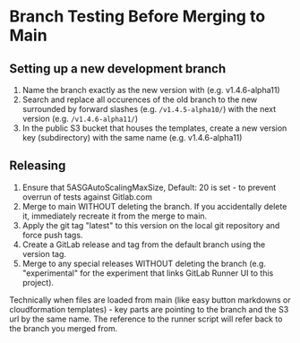 
# Branch Testing Before Merging to Main

## Setting up a new development branch
1. Name the branch exactly as the new version with  (e.g. v1.4.6-alpha11)
2. Search and replace all occurences of the old branch to the new surrounded by forward slashes (e.g. `/v1.4.5-alpha10/`) with the next version (e.g. `/v1.4.6-alpha11/`)
4. In the public S3 bucket that houses the templates, create a new version key (subdirectory) with the same name (e.g. v1.4.6-alpha11)

## Releasing
1. Ensure that 5ASGAutoScalingMaxSize, Default: 20 is set - to prevent overrun of tests against Gitlab.com
1. Merge to main WITHOUT deleting the branch.  If you accidentally delete it, immediately recreate it from the merge to main.
2. Apply the git tag "latest" to this version on the local git repository and force push tags.
3. Create a GitLab release and tag from the default branch using the version tag.
4. Merge to any special releases WITHOUT deleting the branch (e.g. "experimental" for the experiment that links GitLab Runner UI to this project).


Technically when files are loaded from main (like easy button markdowns or cloudformation templates) - key parts are pointing to the branch and the S3 url by the same name. The reference to the runner script will refer back to the branch you merged from.